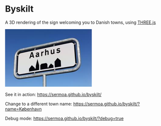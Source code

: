 # Byskilt

A 3D rendering of the sign welcoming you to Danish towns, using [THREE.js](https://threejs.org/)

![Byskilt Aarhus](images/byskilt-aarhus.jpeg)

See it in action: https://sermoa.github.io/byskilt/

Change to a different town name: https://sermoa.github.io/byskilt/?name=København

Debug mode: https://sermoa.github.io/byskilt/?debug=true
